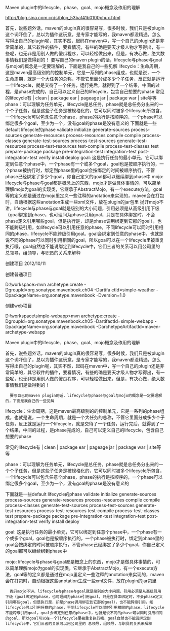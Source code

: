 Maven plugin中的lifecycle、phase、goal、mojo概念及作用的理解

http://blog.sina.com.cn/s/blog_53baf41b0100phux.html

首先，说些题外话，maven的plugin真的很容易写，很多时候，我们只是被plugin这个词吓倒了，总以为插件这玩意，是专家才能写的，我maven都没精通，怎么写得出自己的plugin呢，其实不然，起码在maven中，写一个自己的plugin还是非常简单的，其它软件的插件，要看情况，有些的确是要天才级人物才写得出，有一些呢，也无非是用别人做的傻瓜程序，可以轻松做出来，但是，有决心做，绝大数事情我们是做得到的！
      要写自己的maven plugin的话，lifecycle与phase与goal与mojo的概念是一定要理解的，下面是我自己的一些见解
lifecycle：生命周期，这是maven最高级别的的控制单元，它是一系列的phase组成，也就是说，一个生命周期，就是一个大任务的总称，不管它里面分成多少个子任务，反正就是运行一个lifecycle，就是交待了一个任务，运行完后，就得到了一个结果，中间的过程，是phase完成的，自己可以定义自己的lifecycle，包含自己想要的phase
常见的lifecycle有 | clean | package ear | pageage jar | package war | site等等
phase：可以理解为任务单元，lifecycle是总任务，phase就是总任务分出来的一个个子任务，但是这些子任务是被规格化的，它可以同时被多个lifecycle所包含，一个lifecycle可以包含任意个phase，phase的执行是按顺序的，一个phase可以绑定很多个goal，至少为一个，没有goal的phase是没有意义的
下面就是一些default lifecycle的phase
validate
initialize
generate-sources
process-sources
generate-resources
process-resources
compile compile
process-classes
generate-test-sources
process-test-sources
generate-test-resources
process-test-resources
test-compile
process-test-classes
test
prepare-package
package
pre-integration-test
integration-test
post-integration-test
verify
install
deploy
goal: 这是执行任务的最小单元，它可以绑定到任意个phase中，一个phase有一个或多个goal，goal也是按顺序执行的，一个phase被执行时，绑定到phase里的goal会按绑定的时间被顺序执行，不管phase己经绑定了多少个goal，你自己定义的goal都可以继续绑到phase中
mojo: lifecycle与phase与goal都是概念上的东西，mojo才是做具体事情的，可以简单理解mojo为goal的实现类，它继承于AbstractMojo，有一个execute方法，goal等的定义都是通过在mojo里定义一些注释的anotation来实现的，maven会在打包时，自动根据这些anotation生成一些xml文件，放在plugin的jar包里
      抛开mojo不讲，lifecycle与phase与goal就是级别的大小问题，引用必须是从高级引用下级（goal绑定到phase，也可理间为phase引用goal，只是在具体绑定时，不会phase定义引用哪些goal，但是执行是，却是phase调用绑定到它那的goal），也不能跨级引用，如lifecycle可以引用任意的phase，不同lifecycle可以同时引用相同的phase，lifecycle不能跨级引用goal。goal会绑定到任意的phase中，也就是说不同的phase可以同时引用相同的goal，所以goal可以在一个lifecycle里被重复执行哦，goal自然也不能说绑定到lifecycle中，它们三者的关系可以用公司里的 总领导，组领导，与职员的关系来解释




创建项目 2012/10/11

创建普通项目

D:\workspace>mvn archetype:create -DgroupId=org.sonatype.mavenbook.ch04 -Dartifa
ctId=simple-weather -DpackageName=org.sonatype.mavenbook -Dversion=1.0

创建web项目

D:\workspace\simple-webapp>mvn archetype:create -DgroupId=org.sonatype.mavenbook.ch05 -DartifactId=simple-webapp -DpackageName=org.sonatype.mavenbook -DarchetypeArtifactId=maven-archetype-webapp





Maven plugin中的lifecycle、phase、goal、mojo概念及作用的理解 


首先，说些题外话，maven的plugin真的很容易写，很多时候，我们只是被plugin这个词吓倒了，总以为插件这玩意，是专家才能写的，我maven都没精通，怎么写得出自己的plugin呢，其实不然，起码在maven中，写一个自己的plugin还是非常简单的，其它软件的插件，要看情况，有些的确是要天才级人物才写得出，有一些呢，也无非是用别人做的傻瓜程序，可以轻松做出来，但是，有决心做，绝大数事情我们是做得到的！
 
      要写自己的maven plugin的话，lifecycle与phase与goal与mojo的概念是一定要理解的，下面是我自己的一些见解
 
lifecycle：生命周期，这是maven最高级别的的控制单元，它是一系列的phase组成，也就是说，一个生命周期，就是一个大任务的总称，不管它里面分成多少个子任务，反正就是运行一个lifecycle，就是交待了一个任务，运行完后，就得到了一个结果，中间的过程，是phase完成的，自己可以定义自己的lifecycle，包含自己想要的phase
 
常见的lifecycle有 | clean | package ear | pageage jar | package war | site等等
 
phase：可以理解为任务单元，lifecycle是总任务，phase就是总任务分出来的一个个子任务，但是这些子任务是被规格化的，它可以同时被多个lifecycle所包含，一个lifecycle可以包含任意个phase，phase的执行是按顺序的，一个phase可以绑定很多个goal，至少为一个，没有goal的phase是没有意义的
 
下面就是一些default lifecycle的phase
validate
initialize
generate-sources
process-sources
generate-resources
process-resources
compile compile
process-classes
generate-test-sources
process-test-sources
generate-test-resources
process-test-resources
test-compile
process-test-classes
test
prepare-package
package
pre-integration-test
integration-test
post-integration-test
verify
install
deploy
 
goal: 这是执行任务的最小单元，它可以绑定到任意个phase中，一个phase有一个或多个goal，goal也是按顺序执行的，一个phase被执行时，绑定到phase里的goal会按绑定的时间被顺序执行，不管phase己经绑定了多少个goal，你自己定义的goal都可以继续绑到phase中
 
mojo: lifecycle与phase与goal都是概念上的东西，mojo才是做具体事情的，可以简单理解mojo为goal的实现类，它继承于AbstractMojo，有一个execute方法，goal等的定义都是通过在mojo里定义一些注释的anotation来实现的，maven会在打包时，自动根据这些anotation生成一些xml文件，放在plugin的jar包里
 
 
      抛开mojo不讲，lifecycle与phase与goal就是级别的大小问题，引用必须是从高级引用下级（goal绑定到phase，也可理间为phase引用goal，只是在具体绑定时，不会phase定义引用哪些goal，但是执行是，却是phase调用绑定到它那的goal），也不能跨级引用，如lifecycle可以引用任意的phase，不同lifecycle可以同时引用相同的phase，lifecycle不能跨级引用goal。goal会绑定到任意的phase中，也就是说不同的phase可以同时引用相同的goal，所以goal可以在一个lifecycle里被重复执行哦，goal自然也不能说绑定到lifecycle中，它们三者的关系可以用公司里的 总领导，组领导，与职员的关系来解释
